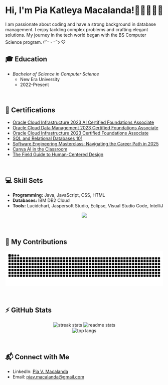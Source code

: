 # Hi, I'm Pia Katleya Macalanda!🌿🦋🧺🍄🤍

I am passionate about coding and have a strong background in database management. I enjoy tackling complex problems and crafting elegant solutions. My journey in the tech world began with the BS Computer Science program. ᡣ˶ᵔ ᵕ ᵔ˶𐭩 ♡
<br/>

## 🎓 Education
- *Bachelor of Science in Computer Science*
  - New Era University
  - 2022-Present

<br/>

## 📜 Certifications
- [Oracle Cloud Infrastructure 2023 AI Certified Foundations Associate](https://catalog-education.oracle.com/pls/certview/sharebadge?id=1D77D1FFA965588B3E7DA95E28C91D2D006CCAA81C628C8A8CF00AAB6EDED7E9)
- [Oracle Cloud Data Management 2023 Certified Foundations Associate](https://catalog-education.oracle.com/pls/certview/sharebadge?id=2651A0B1D23ECC7FD2FB5F2AA4A8503A68306DC499AB43C976663E2830067F5F)
- [Oracle Cloud Infrastructure 2023 Certified Foundations Associate](https://catalog-education.oracle.com/pls/certview/sharebadge?id=1E2BF9A1E3318936F33757288693A391543A50CA1C18906EA7AA131D174548F2)
- [SQL and Relational Databases 101](https://courses.cognitiveclass.ai/certificates/6d9798cf897643ca9e53305a7bdb9bb7)
- [Software Engineering Masterclass: Navigating the Career Path in 2025](https://xaltius.learner.adroit-lms.com/public/certificate?cid=53fda6f5-de7b-40cc-b164-1b5ea142d1d7)
- [Canva AI in the Classroom](https://www.canva.com/design-school/certification-award/ae3e14dc-5d73-41bb-b327-44ad2635b7eb)
- [The Field Guide to Human-Centered Design](https://www.canva.com/design-school/certification-award/457146b8-1943-4c64-b7b2-ca9d539076c5?)
<br/>

## 💻 Skill Sets
- **Programming:** Java, JavaScript, CSS, HTML
- **Databases:** IBM DB2 Cloud
- **Tools:** Lucidchart, Jaspersoft Studio, Eclipse, Visual Studio Code, IntelliJ

<p align="center">
  <a href="https://skillicons.dev">
    <img src="https://skillicons.dev/icons?i=git,ae,au,npm,powershell,html,css,figma,idea,ai,java,ps,pr,robloxstudio,sublime,js,py,ts,mysql,supabase,nodejs,react,vite,php,bootstrap,tailwind " />
  </a>
</p>

<br/>

## 🌱 My Contributions
<p align="center"> 
  <img alt="snake eating my contributions" src="https://raw.githubusercontent.com/PiaMacalanda/PiaMacalanda/output/github-contribution-grid-snake.svg" /> 
</p>

<br/>

## ⚡ GitHub Stats
<p align="center">
  <img width="390" src="https://github-readme-streak-stats-salesp07.vercel.app/?user=PiaMacalanda&count_private=true&theme=onedark&border_radius=10" alt="streak stats"/>
  <img width="390" src="https://github-readme-stats-salesp07.vercel.app/api?username=PiaMacalanda&count_private=true&show_icons=true&theme=onedark&rank_icon=github&border_radius=10&hide=stars" alt="readme stats" />
  <br/>
  <img width="325" align="center" src="https://github-readme-stats-salesp07.vercel.app/api/top-langs/?username=PiaMacalanda&hide=HTML&langs_count=8&layout=compact&theme=onedark&border_radius=10&size_weight=0.5&count_weight=0.5&exclude_repo=github-readme-stats" alt="top langs" />
</p>

<br/>

## 📬 Connect with Me
- LinkedIn: [Pia V. Macalanda](https://www.linkedin.com/in/pia-katleya-macalanda-8a97252a2/)
- Email: piav.macalanda@gmail.com



